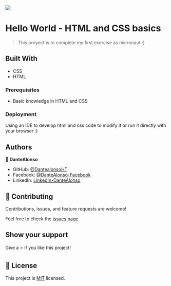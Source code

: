 ![](https://img.shields.io/badge/Microverse-blueviolet)

# Hello World - HTML and CSS basics

> This proyect is to complete my first exercise as micronaut :)

## Built With

- CSS
- HTML

### Prerequisites

- Basic knowledge in HTML and CSS

### Deployment

Using an IDE to develop html and css code to modify it or run it directly with your browser :)


## Authors

👤 **DanteAlonso**

- GitHub: [@DantealonsoHT](https://github.com/DanteAlonsoHT)
- Facebook: [@DanteAlonso-Facebook](https://www.facebook.com/dantealo/)
- LinkedIn: [LinkedIn-DanteAlonso](https://www.linkedin.com/in/dante-hernandez99/)


## 🤝 Contributing

Contributions, issues, and feature requests are welcome!

Feel free to check the [issues page](https://github.com/DanteAlonsoHT/HelloWorld-Micronaut/issues).

## Show your support

Give a ⭐️ if you like this project!

## 📝 License

This project is [MIT](https://mit-license.org/) licensed.
